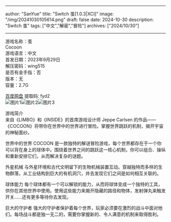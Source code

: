 
---
author: "SanYue"
title: "Switch 茧[1.0.3|XCI]"
image: "/img/20241030105614.png"
draft: false
date: 2024-10-30
description: "Switch 茧"
tags: ["中文","解密","冒险"]
archives: ["2024/10/30"]

---

游戏名称：茧   
Cocoon    
游戏语言：中文  
首发日期：2023年9月29日  
解压密码：wing515  
是否有金手指：否  
版本：无   
容量：2.7G

[百度网盘](https://pan.baidu.com/s/1UJ38V1d8eA5I5A97tyebCA) 提取码: fyd2  
![图片1](/img/35ce031cdb.jpg)![图片2](/img/edba0e9cbf89a.jpg)![图片3](/img/6c35b3d748.jpg)  

游戏简介  
来自《LIMBO》和《INSIDE》的首席游戏设计师 Jeppe Carlsen 的作品——《COCOON》将带你在世界中的世界进行冒险。掌握世界跳跃的机制，揭开宇宙的神秘面纱。

世界中的世界
COCOON 是一款独特的解谜冒险游戏，每个世界都存在于一个你可以背在身上的球体中。围绕着世界之间的跳跃这一核心机制，你可以组合、操纵和重新安排它们，从而解决复杂的谜题。

外星机械
与外星环境和古代文明留下的生物机械装置互动。穿越独特而多样的生物群落，从工业结构到巨大的有机洞穴，并去发现它们之间是如何相互关联的。

球体能力
每个球体都有一个可以解锁的能力，从而将球体变成一个独特的工具，供你在其他世界中使用。使用这些能力来揭开隐藏的路径和物体，发射弹丸来触发开关……还有更多等待你去发现。

巨大的守护者
强大的守护者保护着每个世界，玩家必须要在激烈的战斗中面对他们。每场战斗都是独一无二的，需要你掌握新的、令人满意的机制来取得胜利。
